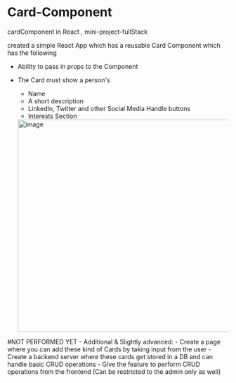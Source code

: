 # Card-Component
cardComponent in React , mini-project-fullStack

created a simple React App which has a reusable Card Component which has the following
 - Ability to pass in props to the Component
 - The Card must show a person's
    - Name
    - A short description
    - LinkedIn, Twitter and other Social Media Handle buttons
    - Interests Section

     <img width="637" height="483" alt="image" src="https://github.com/user-attachments/assets/2cd27539-35b4-4d5e-8ab5-26b3df5794c8" />

     
#NOT PERFORMED YET - 
 Additional & Slightly advanced:
    - Create a page where you can add these kind of Cards by taking input from the user
    - Create a backend server where these cards get stored in a DB and can handle basic CRUD operations
    - Give the feature to perform CRUD operations from the frontend (Can be restricted to the admin only as well)

    
